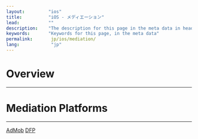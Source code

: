 ```yaml
---
layout:         "ios"
title:          "iOS - メディエーション"
lead:           ""
description:    "The description for this page in the meta data in header."
keywords:       "Keywords for this page, in the meta data"
permalink:       jp/ios/mediation/
lang:            "jp"
---
```

# Overview
---



# Mediation Platforms
---
<a href="admob" class="btn btn-lg btn-outline" role="button">
AdMob</a>
<a href="dfp" class="btn btn-lg btn-outline" role="button">
DFP</a>


<!-- <a href="mopub" class="btn btn-lg btn-outline" role="button">
MoPub</a> -->

<!-- <a href="mogo" class="btn btn-lg btn-outline" role="button">
MOGO</a> -->
